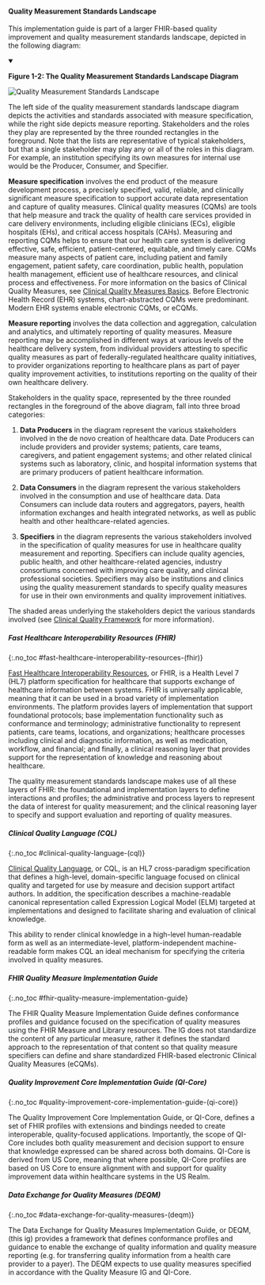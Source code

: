 #### Quality Measurement Standards Landscape

This implementation guide is part of a larger FHIR-based quality improvement
and quality measurement standards landscape, depicted in the following
diagram:

<details open>
<summary>

<b>Figure 1-2: The Quality Measurement Standards Landscape Diagram</b>

</summary>

<img src="quality-measurement-standards-landscape.png"
alt="Quality Measurement Standards Landscape" class="img-responsive img-rounded center-block"/>

</details>

The left side of the quality measurement standards landscape diagram depicts
the activities and standards associated with measure specification, while the
right side depicts measure reporting. Stakeholders and the roles they play are
represented by the three rounded rectangles in the foreground. Note that the
lists are representative of typical stakeholders, but that a single stakeholder
may play any or all of the roles in this diagram. For example, an institution
specifying its own measures for internal use would be the Producer, Consumer,
and Specifier.

**Measure specification** involves the end product of the measure
development process, a precisely specified, valid, reliable, and clinically
significant measure specification to support accurate data representation and
capture of quality measures. Clinical quality measures (CQMs) are tools that
help measure and track the quality of health care services provided in care
delivery environments, including eligible clinicians (ECs), eligible hospitals
(EHs), and critical access hospitals (CAHs). Measuring and reporting CQMs helps
to ensure that our health care system is delivering effective, safe, efficient,
patient-centered, equitable, and timely care. CQMs measure many aspects of
patient care, including patient and family engagement, patient safety, care
coordination, public health, population health management, efficient use of
healthcare resources, and clinical process and effectiveness. For more
information on the basics of Clinical Quality Measures, see
[Clinical Quality Measures Basics](https://www.cms.gov/Regulations-and-Guidance/Legislation/EHRIncentivePrograms/ClinicalQualityMeasures.html).
Before Electronic Health Record (EHR) systems, chart-abstracted CQMs were
predominant. Modern EHR systems enable electronic CQMs, or eCQMs.

**Measure reporting** involves the data collection and aggregation,
calculation and analytics, and ultimately reporting of quality measures. Measure
reporting may be accomplished in different ways at various levels of the
healthcare delivery system, from individual providers attesting to specific
quality measures as part of federally-regulated healthcare quality initiatives,
to provider organizations reporting to healthcare plans as part of payer quality
improvement activities, to institutions reporting on the quality of their own
healthcare delivery.

Stakeholders in the quality space, represented by the three rounded
rectangles in the foreground of the above diagram, fall into three broad
categories:

1.  **Data Producers** in the diagram represent the various stakeholders
involved in the de novo creation of healthcare data. Date Producers can include
providers and provider systems; patients, care teams, caregivers, and patient
engagement systems; and other related clinical systems such as laboratory,
clinic, and hospital information systems that are primary producers of patient
healthcare information.

2.  **Data Consumers** in the diagram represent the various stakeholders
involved in the consumption and use of healthcare data. Data Consumers can
include data routers and aggregators, payers, health information exchanges and
health integrated networks, as well as public health and other
healthcare-related agencies.

3.  **Specifiers** in the diagram represents the various stakeholders involved
in the specification of quality measures for use in healthcare quality
measurement and reporting. Specifiers can include quality agencies, public
health, and other healthcare-related agencies, industry consortiums concerned
with improving care quality, and clinical professional societies. Specifiers may
also be institutions and clinics using the quality measurement standards to
specify quality measures for use in their own environments and quality
improvement initiatives.

The shaded areas underlying the stakeholders depict the various standards
involved (see [Clinical Quality Framework](https://confluence.hl7.org/display/CQIWC/Clinical+Quality+Framework)
for more information).

##### Fast Healthcare Interoperability Resources (FHIR)
{:.no_toc #fast-healthcare-interoperability-resources-(fhir)}

[Fast Healthcare Interoperability Resources](http://hl7.org/fhir),
or FHIR, is a Health Level 7 (HL7) platform specification for healthcare that
supports exchange of healthcare information between systems. FHIR is universally
applicable, meaning that it can be used in a broad variety of implementation
environments. The platform provides layers of implementation that support
foundational protocols; base implementation functionality such as conformance
and terminology; administrative functionality to represent patients, care teams,
locations, and organizations; healthcare processes including clinical and
diagnostic information, as well as medication, workflow, and financial; and
finally, a clinical reasoning layer that provides support for the representation
of knowledge and reasoning about healthcare.

The quality measurement standards landscape makes use of all these layers of
FHIR: the foundational and implementation layers to define interactions and
profiles; the administrative and process layers to represent the data of
interest for quality measurement; and the clinical reasoning layer to specify
and support evaluation and reporting of quality measures.

##### Clinical Quality Language (CQL)
{:.no_toc #clinical-quality-language-(cql)}

[Clinical Quality Language](https://cql.hl7.org), or CQL, is an HL7 cross-paradigm specification
that defines a high-level, domain-specific language focused on clinical quality
and targeted for use by measure and decision support artifact authors. In
addition, the specification describes a machine-readable canonical
representation called Expression Logical Model (ELM) targeted at implementations
and designed to facilitate sharing and evaluation of clinical knowledge.

This ability to render clinical knowledge in a high-level human-readable form
as well as an intermediate-level, platform-independent machine-readable form
makes CQL an ideal mechanism for specifying the criteria involved in quality
measures.

##### FHIR Quality Measure Implementation Guide
{:.no_toc #fhir-quality-measure-implementation-guide}

The FHIR Quality Measure Implementation Guide defines conformance
profiles and guidance focused on the specification of quality measures using the
FHIR Measure and Library resources. The IG does not standardize the content of
any particular measure, rather it defines the standard approach to the
representation of that content so that quality measure specifiers can define and
share standardized FHIR-based electronic Clinical Quality Measures (eCQMs).

##### Quality Improvement Core Implementation Guide (QI-Core)
{:.no_toc #quality-improvement-core-implementation-guide-(qi-core)}
<div class="new-content">
The Quality Improvement Core Implementation Guide, or QI-Core, defines a set
of FHIR profiles with extensions and bindings needed to create interoperable,
quality-focused applications. Importantly, the scope of QI-Core includes both
quality measurement and decision support to ensure that knowledge expressed can
be shared across both domains. QI-Core is derived from US Core, meaning that
where possible, QI-Core profiles are based on US Core to ensure alignment with
and support for quality improvement data within healthcare systems in the US
Realm.</div>

##### Data Exchange for Quality Measures (DEQM)
{:.no_toc #data-exchange-for-quality-measures-(deqm)}

The Data Exchange for Quality Measures Implementation Guide, or DEQM, (this ig)
provides a framework that defines conformance profiles and guidance to enable
the exchange of quality information and quality measure reporting (e.g. for
transferring quality information from a health care provider to a payer). The
DEQM expects to use quality measures specified in accordance with the Quality
Measure IG and QI-Core.
